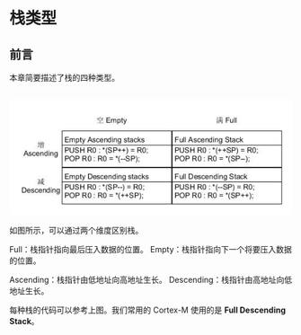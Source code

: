 # 栈类型

## 前言

本章简要描述了栈的四种类型。

## 

![stack type][1]

如图所示，可以通过两个维度区别栈。

Full：栈指针指向最后压入数据的位置。
Empty：栈指针指向下一个将要压入数据的位置。

Ascending：栈指针由低地址向高地址生长。
Descending：栈指针由高地址向低地址生长。

每种栈的代码可以参考上图。我们常用的 Cortex-M 使用的是 **Full Descending Stack**。

 [1]: ./images/stack_type.jpg
